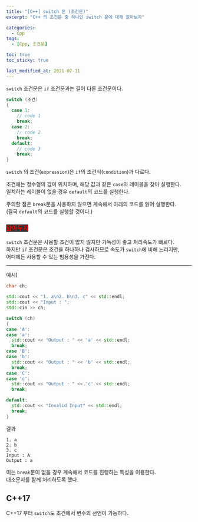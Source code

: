 ```yaml
---
title: "[C++] switch 문 (조건문)"
excerpt: "C++ 의 조건문 중 하나인 switch 문에 대해 알아보자"

categories:
  - Cpp
tags:
  - [Cpp, 조건문]

toc: true
toc_sticky: true

last_modified_at: 2021-07-11
---
```


`switch` 조건문은 `if` 조건문과는 결이 다른 조건문이다.

```cpp
switch (조건)
{
  case 1:
    // code 1
    break;
  case 2:
    // code 2
    break;
  default:
    // code 3
    break;
}
```

`switch` 의 조건(`expression`)은 `if`의 조건식(`condition`)과 다르다.

조건에는 정수형의 값이 위치하며, 해당 값과 같은 `case`의 레이블을 찾아 실행한다.   
일치하는 레이블이 없을 경우 `default`의 코드를 실행한다.

주의할 점은 `break`문을 사용하지 않으면 계속해서 아래의 코드를 읽어 실행한다.   
(결국 `default`의 코드를 실행할 것이다.)

<h3>
<mark style="background-color: #2e2e2e; color: #ff0000; font-weight: bold"> 알아두자 </mark>
</h3>

`switch` 조건문은 사용할 조건이 많지 않지만 가독성이 좋고 처리속도가 빠르다.   
하지만 `if` 조건문은 조건을 하나하나 검사하므로 속도가 `switch`에 비해 느리지만,   
어디에든 사용할 수 있는 범용성을 가진다.

___

예시)

```cpp
char ch;

std::cout << "1. a\n2. b\n3. c" << std::endl;
std::cout << "Input : ";
std::cin >> ch;

switch (ch)
{
case 'A':
case 'a':
  std::cout << "Output : " << 'a' << std::endl;
  break;
case 'B':
case 'b':
  std::cout << "Output : " << 'b' << std::endl;
  break;
case 'C':
case 'c':
  std::cout << "Output : " << 'c' << std::endl;
  break;

default:
  std::cout << "Invalid Input" << std::endl;
  break;
}
```

결과

```
1. a
2. b
3. c
Input : A
Output : a
```

이는 `break`문이 없을 경우 계속해서 코드를 진행하는 특성을 이용한다.   
대소문자를 함께 처리하도록 했다.

## C++17

C++17 부터 `switch`도 조건에서 변수의 선언이 가능하다.